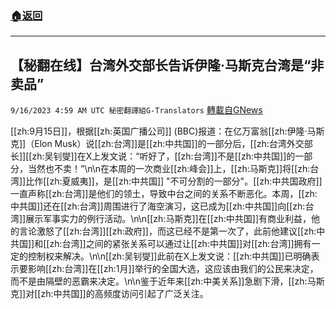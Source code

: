 ###  [:house:返回](README.md)
---


## 【秘翻在线】台湾外交部长告诉伊隆·马斯克台湾是“非卖品”
`9/16/2023 4:59 AM UTC 秘密翻譯組G-Translators` [轉載自GNews](https://gnews.org/articles/1697732)

[[zh:9月15日]]，根据[[zh:英国广播公司]] (BBC)报道：在亿万富翁[[zh:伊隆·马斯克]]（Elon Musk）说[[zh:台湾]]是[[zh:中共国]]的一部分后，[[zh:台湾外交部长]][[zh:吴钊燮]]在X上发文说：“听好了，[[zh:台湾]]不是[[zh:中共国]]的一部分，当然也不卖！”\n\n在本周的一次商业[[zh:峰会]]上，[[zh:马斯克]]将[[zh:台湾]]比作[[zh:夏威夷]]，是[[zh:中共国]] \"不可分割的一部分\"。[[zh:中共国政府]]一直声称[[zh:台湾]]是他们的领土，导致中台之间的关系不断恶化。本周，[[zh:中共国]]还在[[zh:台湾]]周围进行了海空演习，这已成为[[zh:中共国]]向[[zh:台湾]]展示军事实力的例行活动。\n\n[[zh:马斯克]]在[[zh:中共国]]有商业利益，他的言论激怒了[[zh:台湾]][[zh:政府]]，而这已经不是第一次了，此前他建议[[zh:中共国]]和[[zh:台湾]]之间的紧张关系可以通过让[[zh:中共国]]对[[zh:台湾]]拥有一定的控制权来解决。\n\n[[zh:吴钊燮]]此前在X上发文说：[[zh:中共国]]已明确表示要影响[[zh:台湾]]在[[zh:1月]]举行的全国大选，这应该由我们的公民来决定，而不是由隔壁的恶霸来决定。\n\n鉴于近年来[[zh:中美关系]]急剧下滑，[[zh:马斯克]]对[[zh:中共国]]的高频度访问引起了广泛关注。
